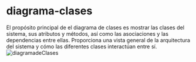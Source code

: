 # diagrama-clases

El propósito principal de el diagrama de clases es mostrar las clases del sistema, sus atributos y métodos, así como las asociaciones y las dependencias entre ellas. Proporciona una vista general de la arquitectura del sistema y cómo las diferentes clases interactúan entre sí.
![diagramadeClases](https://i.imgur.com/WFXNvCl.png)
